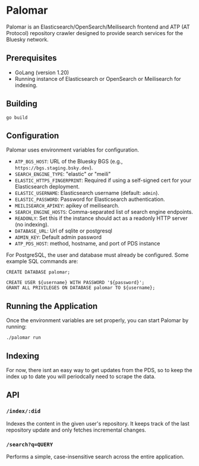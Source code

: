 # Palomar

Palomar is an Elasticsearch/OpenSearch/Meilisearch frontend and ATP (AT Protocol) repository crawler designed to provide search services for the Bluesky network.

## Prerequisites

- GoLang (version 1.20)
- Running instance of Elasticsearch or OpenSearch or Meilisearch for indexing.

## Building

```
go build
```

## Configuration

Palomar uses environment variables for configuration.

- `ATP_BGS_HOST`: URL of the Bluesky BGS (e.g., `https://bgs.staging.bsky.dev`).
- `SEARCH_ENGINE_TYPE`: "elastic" or "meili"
- `ELASTIC_HTTPS_FINGERPRINT`: Required if using a self-signed cert for your Elasticsearch deployment.
- `ELASTIC_USERNAME`: Elasticsearch username (default: `admin`).
- `ELASTIC_PASSWORD`: Password for Elasticsearch authentication.
- `MEILISEARCH_APIKEY`: apikey of meilisearch.
- `SEARCH_ENGINE_HOSTS`: Comma-separated list of search engine endpoints.
- `READONLY`: Set this if the instance should act as a readonly HTTP server (no indexing).
- `DATABASE_URL`: Url of sqlite or postgresql
- `ADMIN_KEY`: Default admin password
- `ATP_PDS_HOST`: method, hostname, and port of PDS instance

For PostgreSQL, the user and database must already be configured. Some example
SQL commands are:

    CREATE DATABASE palomar;

    CREATE USER ${username} WITH PASSWORD '${password}';
    GRANT ALL PRIVILEGES ON DATABASE palomar TO ${username};


## Running the Application

Once the environment variables are set properly, you can start Palomar by running:

```
./palomar run
```

## Indexing 
For now, there isnt an easy way to get updates from the PDS, so to keep the
index up to date you will periodcally need to scrape the data.

## API

### `/index/:did`
Indexes the content in the given user's repository. It keeps track of the last repository update and only fetches incremental changes.

### `/search?q=QUERY`
Performs a simple, case-insensitive search across the entire application.

